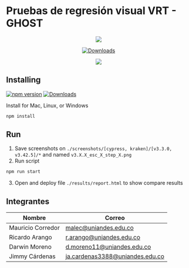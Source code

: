 # Pruebas de regresión visual VRT - GHOST

<p align="center">
  <img src="https://cloud.githubusercontent.com/assets/1268976/20607953/d7ae489c-b24a-11e6-9cc4-91c6c74c5e88.png"/>
</p>

<p align="center">
    <a href="https://github.com/TryGhost/Ghost/releases/3.3.0">
        <img src="https://img.shields.io/static/v1?label=cypress&message=3.3.0&color=green" alt="Downloads" />
    </a>
</p>

<p align="center">
  <img src="https://thesoftwaredesignlab.github.io/KrakenMobile/assets/imgs/kraken.png"/>
</p>

## Installing

[![npm version](https://badge.fury.io/js/cypress.svg)](https://badge.fury.io/js/cypress)
<a href="https://nodejs.org/en/">
<img src="https://img.shields.io/static/v1?label=node&message=12.16.1&color=green" alt="Downloads" />
</a>

Install for Mac, Linux, or Windows

```bash
npm install
```

## Run
1. Save screenshots on `./screenshots/[cypress, kraken]/[v3.3.0, v3.42.5]/*` and named  `v3.X.X_esc_X_step_X.png`
2. Run script
```bash
npm run start
```
3. Open and deploy file `./results/report.html` to show compare results

## Integrantes

| Nombre | Correo |
| --- | --- |
| Mauricio Corredor | malec@uniandes.edu.co |
| Ricardo Arango | r.arango@uniandes.edu.co |
| Darwin Moreno | d.moreno11@uniandes.edu.co |
| Jimmy Cárdenas | ja.cardenas3388@uniandes.edu.co |
